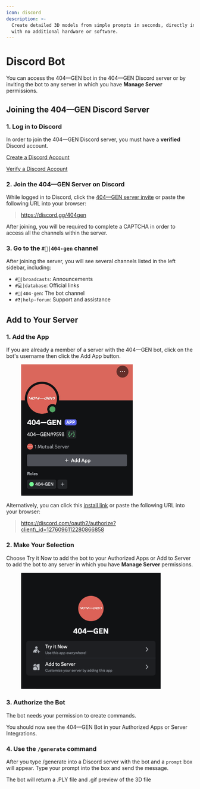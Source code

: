 ```yaml
---
icon: discord
description: >-
  Create detailed 3D models from simple prompts in seconds, directly in Discord
  with no additional hardware or software.
---
```


# Discord Bot

You can access the 404—GEN bot in the 404—GEN Discord server or by inviting the bot to any server in which you have **Manage Server** permissions.

## Joining the 404—GEN Discord Server

### 1. Log in to Discord

In order to join the 404—GEN Discord server, you must have a **verified** Discord account.

[Create a Discord Account](https://support.discord.com/hc/en-us/articles/360033931551-Getting-Started)

[Verify a Discord Account](https://support.discord.com/hc/en-us/articles/6181726888215-Verification-Required-FAQ)

### 2. Join the 404—GEN Server on Discord

While logged in to Discord, click the [404—GEN server invite](https://discord.gg/404gen) or paste the following URL into your browser:

> https://discord.gg/404gen

After joining, you will be required to complete a CAPTCHA in order to access all the channels within the server.

### 3. Go to the `#🧪|404-gen` channel

After joining the server, you will see several channels listed in the left sidebar, including:

* `#📢|broadcasts`: Announcements
* `#💻|database`: Official links
* `#🧪|404-gen`: The bot channel
* `#❓|help-forum`: Support and assistance

## Add to Your Server

### 1. Add the App

If you are already a member of a server with the 404—GEN bot, click on the bot's username then click the Add App button.

<figure><img src="../../.gitbook/assets/add-app.png" alt="404—GEN bot profile preview featuring a large button with the text &#x22;Add App&#x22;" width="300"><figcaption></figcaption></figure>

Alternatively, you can click this [install link](https://discord.com/oauth2/authorize?client\_id=1276096112280866858) or paste the following URL into your browser:

> https://discord.com/oauth2/authorize?client\_id=1276096112280866858

### 2. Make Your Selection

Choose Try it Now to add the bot to your Authorized Apps or Add to Server to add the bot to any server in which you have **Manage Server** permissions.

<figure><img src="../../.gitbook/assets/Select.png" alt="" width="375"><figcaption></figcaption></figure>

### 3. Authorize the Bot

The bot needs your permission to create commands.

You should now see the 404—GEN Bot in your Authorized Apps or Server Integrations.

### 4. Use the `/generate` command

After you type /generate into a Discord server with the bot and a `prompt` box will appear. Type your prompt into the box and send the message.

The bot will return a .PLY file and .gif preview of the 3D file
